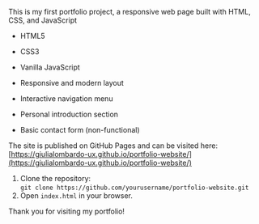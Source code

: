 This is my first portfolio project, a responsive web page built with HTML, CSS, and JavaScript

- HTML5  
- CSS3  
- Vanilla JavaScript 

- Responsive and modern layout  
- Interactive navigation menu  
- Personal introduction section  
- Basic contact form (non-functional)  

The site is published on GitHub Pages and can be visited here:  
[https://giulialombardo-ux.github.io/portfolio-website/](https://giulialombardo-ux.github.io/portfolio-website/)  

1. Clone the repository:  
   `git clone https://github.com/yourusername/portfolio-website.git`  
2. Open `index.html` in your browser.


Thank you for visiting my portfolio! 
